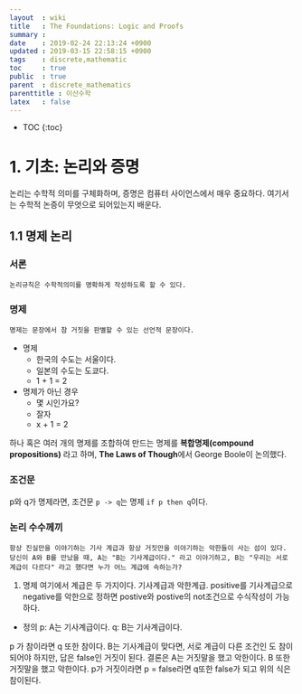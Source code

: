 ```yaml
---
layout  : wiki
title   : The Foundations: Logic and Proofs
summary : 
date    : 2019-02-24 22:13:24 +0900
updated : 2019-03-15 22:58:15 +0900
tags    : discrete,mathematic
toc     : true
public  : true
parent  : discrete_mathematics
parenttitle : 이산수학
latex   : false
---
```

* TOC
{:toc}

# 1. 기초: 논리와 증명
논리는 수학적 의미를 구체화하며, 증명은 컴퓨터 사이언스에서 매우 중요하다. 여기서는 수학적 논증이 무엇으로 되어있는지 배운다.

## 1.1 명제 논리
### 서론
    논리규칙은 수학적의미를 명확하게 작성하도록 할 수 있다.
### 명제
    명제는 문장에서 참 거짓을 판별할 수 있는 선언적 문장이다.
- 명제
    - 한국의 수도는 서울이다.
    - 일본의 수도는 도쿄다.
    - 1 + 1 = 2
- 명제가 아닌 경우
    - 몇 시인가요?
    - 잘자
    - x + 1 = 2

하나 혹은 여러 개의 명제를 조합하여 만드는 명제를 **복합명제(compound propositions)** 라고 하며, **The Laws of Though**에서 George Boole이 논의했다.


### 조건문
p와 q가 명제라면, 조건문 `p -> q`는 명제 `if p then q`이다.

### 논리 수수께끼
`항상 진실만을 이야기하는 기사 계급과 항상 거짓만을 이야기하는 악한들이 사는 섬이 있다. 당신이 A와 B를 만났을 때, A는 "B는 기사계급이다." 라고 이야기하고, B는 "우리는 서로 계급이 다르다" 라고 했다면 누가 어느 계급에 속하는가?`

1. 명제
여기에서 계급은 두 가지이다. 기사계급과 악한계급. positive를 기사계급으로 negative를 악한으로 정하면 postive와 postive의 not조건으로 수식작성이 가능하다.
- 정의
p: A는 기사계급이다.
q: B는 기사계급이다.

p 가 참이라면 q 또한 참이다. B는 기사계급이 맞다면, 서로 계급이 다른 조건인 도 참이 되어야 하지만, 답은 false인 거짓이 된다. 결론은 A는 거짓말을 했고 악한이다. B 또한 거짓말을 했고 악한이다. p가 거짓이라면 p = false라면 q또한 false가 되고 위의 식은 참이된다.
